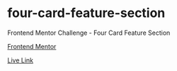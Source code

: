 # four-card-feature-section
Frontend Mentor Challenge - Four Card Feature Section

[Frontend Mentor](https://www.frontendmentor.io/challenges/four-card-feature-section-weK1eFYK)

[Live Link](https://jdegand.github.io/four-card-feature-section/)

